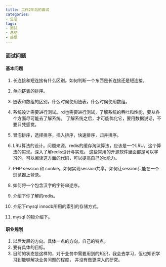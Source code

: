 ```yaml
---
title: 工作2年后的面试
categories:
- 生活
tags:
- 面试
- 总结
- 感悟
---
```


### 面试问题


#### 基本问题
1. 长连接和短连接有什么区别。如何判断一个东西是长连接还是短连接。
2. 单向链表的排序。
3. 链表和数组的区别，什么时候使用链表，什么时候使用数组。
4. 系统设计需要进行测试。rd也需要进行测试，了解系统的吞吐和性能，要从各个方面尽可能去了解系统。
   了解系统之后，才可能优化它，要用数据说话，不要只凭感觉。
5. 冒泡排序，选择排序，插入排序，快速排序，归并排序。
6. LRU算法的设计。问题来源，redis的缓存淘汰算法，应该是一个LRU，这个算法的实现。深入了解redis设计与实现。
   这些常用的开源软件里面都是可以学习的，可以阅读这方面的代码，可以提高自己的c能力。

7. PHP session 和 cookie。如何实现session共享。如何让session只能在一个浏览器上登录。
8. 如何将一个包含汉字的字符串逆序。
9. 介绍下你了解的redis。
10. 介绍下mysql innodb所用的索引的存储方式。
11. mysql 的锁介绍下。



#### 职业规划
1. 以后发展的方向。具体一点的方向，自己的特点。
2. 要有具体的目标。
3. 目前的状态是这样的，对于业务中需要用到的知识，我会去学习，但也知识学习到能够解决业务问题的程度，
   并没有做更深入的研究。

